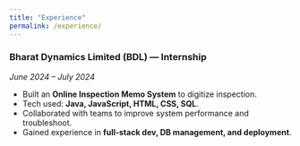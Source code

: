 ```yaml
---
title: "Experience"
permalink: /experience/
---
```


### Bharat Dynamics Limited (BDL) — Internship  
*June 2024 – July 2024*  

- Built an **Online Inspection Memo System** to digitize inspection.  
- Tech used: **Java, JavaScript, HTML, CSS, SQL**.  
- Collaborated with teams to improve system performance and troubleshoot.  
- Gained experience in **full-stack dev, DB management, and deployment**.  

